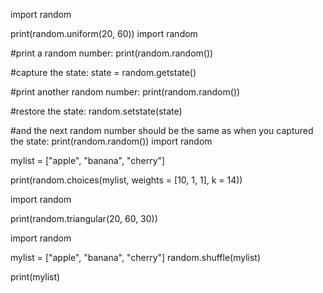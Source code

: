 import random

print(random.uniform(20, 60))
import random

#print a random number:
print(random.random())

#capture the state:
state = random.getstate()

#print another random number:
print(random.random())

#restore the state:
random.setstate(state)

#and the next random number should be the same as when you captured the state:
print(random.random())
import random

mylist = ["apple", "banana", "cherry"]

print(random.choices(mylist, weights = [10, 1, 1], k = 14))

import random

print(random.triangular(20, 60, 30))

import random

mylist = ["apple", "banana", "cherry"]
random.shuffle(mylist)

print(mylist)

